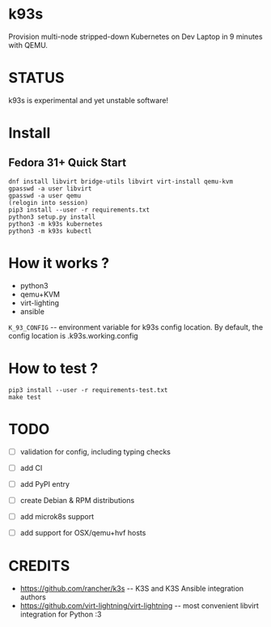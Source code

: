 k93s
=====

Provision multi-node stripped-down Kubernetes on Dev Laptop in 9 minutes with QEMU.


STATUS
======

k93s is experimental and yet unstable software!


Install
=======

Fedora 31+ Quick Start
-----------------------

```
dnf install libvirt bridge-utils libvirt virt-install qemu-kvm
gpasswd -a user libvirt
gpasswd -a user qemu
(relogin into session)
pip3 install --user -r requirements.txt
python3 setup.py install
python3 -m k93s kubernetes
python3 -m k93s kubectl
```


How it works ?
==============
- python3
- qemu+KVM
- virt-lighting
- ansible


`K_93_CONFIG` -- environment variable for k93s config location.
                 By default, the config location is .k93s.working.config


How to test ?
=============
```
pip3 install --user -r requirements-test.txt
make test
```

TODO
====
- [ ] validation for config, including typing checks
- [ ] add CI
- [ ] add PyPI entry
- [ ] create Debian & RPM distributions
- [ ] add microk8s support
- [ ] add support for OSX/qemu+hvf hosts


CREDITS
========
- https://github.com/rancher/k3s -- K3S and K3S Ansible integration authors
- https://github.com/virt-lightning/virt-lightning -- most convenient libvirt integration for Python :3
